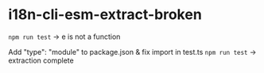# i18n-cli-esm-extract-broken

`npm run test` -> e is not a function

Add "type": "module" to package.json & fix import in test.ts
`npm run test` -> extraction complete
